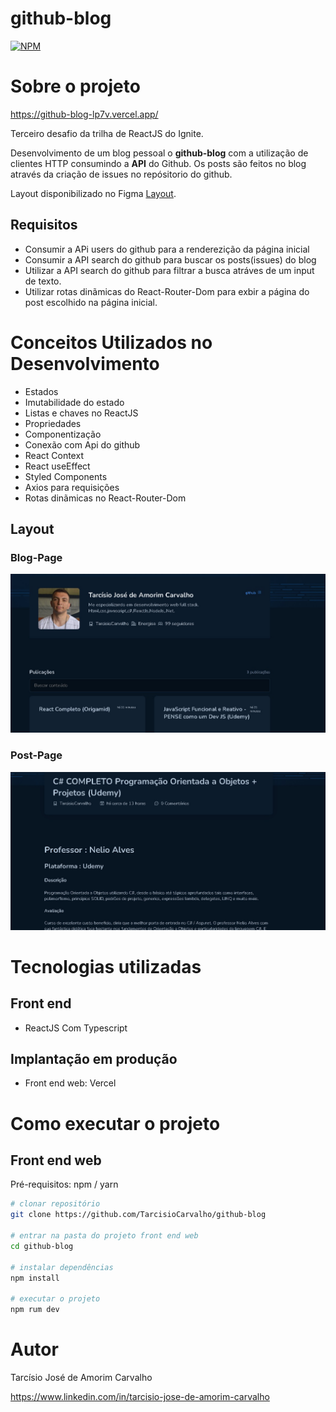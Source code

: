 # github-blog
[![NPM](https://img.shields.io/npm/l/react)](https://github.com/TarcisioCarvalho/adopet/blob/master/license)

# Sobre o projeto

https://github-blog-lp7v.vercel.app/

Terceiro desafio da trilha de ReactJS do Ignite. 

 Desenvolvimento de um blog pessoal o  **github-blog** com a utilização de clientes HTTP consumindo a **API** do Github. Os posts são feitos no blog através da criação de issues no repósitorio do github.

Layout disponibilizado no Figma [Layout](https://www.figma.com/community/file/1138814951106121051 "Layout no Figma").

## Requisitos

* Consumir a APi users do github para a renderezição da página inicial
* Consumir a API search do github para buscar os posts(issues) do blog
* Utilizar a API search do github para filtrar a busca atráves de um input de texto.
* Utilizar rotas dinãmicas do React-Router-Dom para exbir a página do post escolhido na página inicial.


# Conceitos Utilizados no Desenvolvimento

* Estados
* Imutabilidade do estado
* Listas e chaves no ReactJS
* Propriedades
* Componentização
* Conexão com Api do github
* React Context
* React useEffect
* Styled Components
* Axios para requisições
* Rotas dinãmicas no React-Router-Dom

## Layout
### Blog-Page
<img  src = 'https://github.com/TarcisioCarvalho/github-blog/blob/main/src/assets/img/blog-page.jpg?raw=true'>

### Post-Page
<img  src = 'https://github.com/TarcisioCarvalho/github-blog/blob/main/src/assets/img/post-page.jpg?raw=true'>

# Tecnologias utilizadas

## Front end
- ReactJS Com Typescript

## Implantação em produção

- Front end web: Vercel


# Como executar o projeto



## Front end web
Pré-requisitos: npm / yarn

```bash
# clonar repositório
git clone https://github.com/TarcisioCarvalho/github-blog

# entrar na pasta do projeto front end web
cd github-blog

# instalar dependências
npm install

# executar o projeto
npm rum dev
```

# Autor

Tarcísio José de Amorim Carvalho

https://www.linkedin.com/in/tarcisio-jose-de-amorim-carvalho

